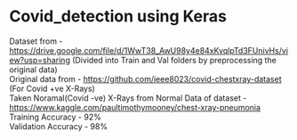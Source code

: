# Covid_detection using Keras
Dataset from - https://drive.google.com/file/d/1WwT38_AwU98y4e84xKvqlpTd3FUnivHs/view?usp=sharing (Divided into Train and Val folders by preprocessing the original data)\
Original data from - https://github.com/ieee8023/covid-chestxray-dataset (For Covid +ve X-Rays)\
Taken Noramal(Covid -ve) X-Rays from Normal Data of dataset - https://www.kaggle.com/paultimothymooney/chest-xray-pneumonia \
Training Accuracy - 92%\
Validation Accuracy - 98%
